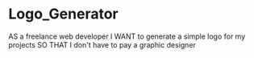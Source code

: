 # Logo_Generator
AS a freelance web developer
I WANT to generate a simple logo for my projects
SO THAT I don't have to pay a graphic designer